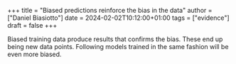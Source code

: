 +++
title = "Biased predictions reinforce the bias in the data"
author = ["Daniel Biasiotto"]
date = 2024-02-02T10:12:00+01:00
tags = ["evidence"]
draft = false
+++

Biased training data produce results that confirms the bias.
These end up being new data points.
Following models trained in the same fashion will be even more biased.
